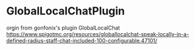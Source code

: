 # GlobalLocalChatPlugin
orgin from gonfonix's plugin
GlobalLocalChat https://www.spigotmc.org/resources/globallocalchat-speak-locally-in-a-defined-radius-staff-chat-included-100-configurable.47101/
